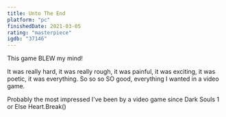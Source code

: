 ```yaml
---
title: Unto The End
platform: "pc"
finishedDate: 2021-03-05
rating: "masterpiece"
igdb: "37146"
---
```


This game BLEW my mind!

It was really hard, it was really rough, it was painful, it was exciting, it was poetic, it was everything. So so so SO good, everything I wanted in a video game.

Probably the most impressed I've been by a video game since Dark Souls 1 or Else Heart.Break()
